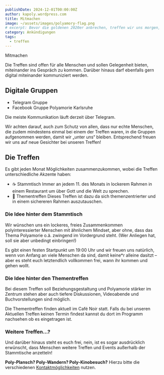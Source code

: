 ```yaml
---
publishDate: 2024-12-01T00:00:00Z
author: kapoly.wordpress.com
title: Mitmachen
image: ~/assets/images/polyamory-flag.png
# excerpt: Bevor die goldenen 2020er anbrechen, treffen wir uns morgen, am Mittwoch, den 11.12.2019 um 19:30Uhr zum letzten Kneipenstammtisch des Jahres im Oxford in der Oststadt (am kleinen Oststadtkreisel, Gerwigstraße 2).
category: Ankündigungen
tags:
  - treffen
---
```



Mitmachen

Die Treffen sind offen für alle Menschen und sollen Gelegenheit bieten, miteinander ins Gespräch zu kommen. Darüber hinaus darf ebenfalls gern digital miteinander kommuniziert werden.
## Digitale Gruppen

- Telegram Gruppe
- Facebook Gruppe Polyamorie Karlsruhe

Die meiste Kommunikation läuft derzeit über Telegram.

Wir achten darauf, auch zum Schutz von allen, dass nur echte Menschen, die zudem mindestens einmal bei einem der Treffen waren, in die Gruppen aufgenommen werden, damit wir „unter uns“ bleiben.
Entsprechend freuen wir uns auf neue Gesichter bei unseren Treffen!
## Die Treffen

Es gibt jeden Monat Möglichkeiten zusammenzukommen, wobei die Treffen unterschiedliche Akzente haben:

- ☕ Stammtisch
    Immer an jedem 11. des Monats in lockerem Rahmen in einem Restaurant um über Gott und die Welt zu sprechen.
- 💬 Thementreffen
    Dieses Treffen ist dazu da sich themenzentrierter und in einem sichereren Rahmen auszutauschen.

### Die Idee hinter dem Stammtisch

Wir wünschen uns ein lockeres, freies Zusammenkommen polyinteressierter Menschen mit ähnlichem Mindset, aber ohne, dass das Thema Polyamorie o.ä. zwingend im Vordergrund steht. (Wer Anliegen hat, soll sie aber unbedingt einbringen!)

Es gibt einen festen Startpunkt um 19:00 Uhr und wir freuen uns natürlich, wenn von Anfang an viele Menschen da sind, damit keine*r alleine dasitzt – aber es steht euch letztendlich vollkommen frei, wann ihr kommen und gehen wollt.
### Die Idee hinter den Thementreffen

Bei diesem Treffen soll Beziehungsgestaltung und Polyamorie stärker im Zentrum stehen aber auch tiefere Diskussionen, Videoabende und Buchvorstellungen sind möglich.

Die Thementreffen finden aktuell im Café Noir statt. Falls du bei unseren Aktuellen Treffen keinen Termin findest kannst du dort im Programm nachsehen ob es eingetragen ist.
### Weitere Treffen…?

Und darüber hinaus steht es euch frei, nein, ist es sogar ausdrücklich erwünscht, dass Menschen weitere Treffen und Events außerhalb der Stammtische anzetteln!

**Poly-Plansch? Poly-Wandern? Poly-Kinobesuch?** Hierzu bitte die verschiedenen [Kontaktmöglichkeiten](/kontakt) nutzen.

